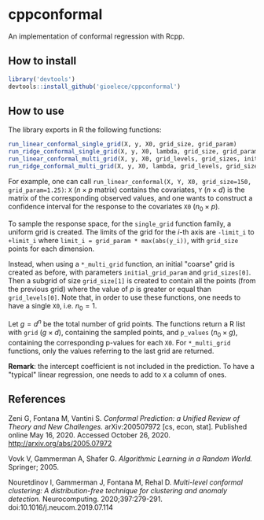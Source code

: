 # cppconformal

An implementation of conformal regression with Rcpp.

## How to install
```r
library('devtools')
devtools::install_github('gioelece/cppconformal')
```

## How to use

The library exports in R the following functions:
```R
run_linear_conformal_single_grid(X, y, X0, grid_size, grid_param)
run_ridge_conformal_single_grid(X, y, X0, lambda, grid_size, grid_param)
run_linear_conformal_multi_grid(X, y, X0, grid_levels, grid_sizes, initial_grid_param)
run_ridge_conformal_multi_grid(X, y, X0, lambda, grid_levels, grid_sizes, initial_grid_param)
```

For example, one can call `run_linear_conformal(X, Y, X0, grid_size=150, grid_param=1.25)`:
`X` ($n \times p$ matrix) contains the covariates, `Y` ($n \times d$) is the matrix of the corresponding observed values, and one wants to construct a confidence interval for the response to the covariates `X0` ($n_0 \times p$).

To sample the response space, for the `single_grid` function family, a uniform grid is created. The limits of the grid for the $i$-th axis are `-limit_i` to `+limit_i` where `limit_i = grid_param * max(abs(y_i))`, with `grid_size` points for each dimension.

Instead, when using a `*_multi_grid` function, an initial "coarse" grid is created as before, with parameters `initial_grid_param` and `grid_sizes[0]`. Then a subgrid of size `grid_size[1]` is created to contain all the points (from the previous grid) where the value of $p$ is greater or equal than `grid_levels[0]`. Note that, in order to use these functions, one needs to have a single `X0`, i.e. $n_0 = 1$.

Let $g = d ^ n$ be the total number of grid points. The functions return a R list with `grid` ($g \times d$), containing the sampled points, and `p_values` ($n_0 \times g$), containing the corresponding p-values for each `X0`. For `*_multi_grid` functions, only the values referring to the last grid are returned.

**Remark**: the intercept coefficient is not included in the prediction. To have a "typical" linear regression, one needs to add to `X` a column of ones.

## References

Zeni G, Fontana M, Vantini S. _Conformal Prediction: a Unified Review of Theory and New Challenges._ arXiv:200507972 [cs, econ, stat]. Published online May 16, 2020. Accessed October 26, 2020. http://arxiv.org/abs/2005.07972

Vovk V, Gammerman A, Shafer G. _Algorithmic Learning in a Random World._ Springer; 2005.

Nouretdinov I, Gammerman J, Fontana M, Rehal D. _Multi-level conformal clustering: A distribution-free technique for clustering and anomaly detection._ Neurocomputing. 2020;397:279-291. doi:10.1016/j.neucom.2019.07.114
